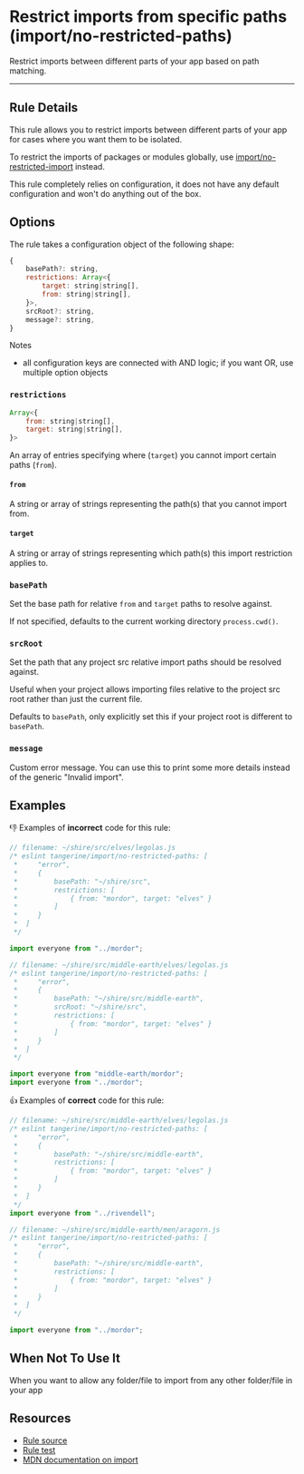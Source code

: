 # Restrict imports from specific paths (import/no-restricted-paths)

Restrict imports between different parts of your app based on path matching.

---

## Rule Details

This rule allows you to restrict imports between different parts of your app for cases where you want them to be isolated.

To restrict the imports of packages or modules globally, use [import/no-restricted-import](import/no-restricted-import) instead.

This rule completely relies on configuration, it does not have any default configuration and won't do anything out of the box.

## Options

The rule takes a configuration object of the following shape:

```js
{
    basePath?: string,
    restrictions: Array<{
        target: string|string[],
        from: string|string[],
    }>,
    srcRoot?: string,
    message?: string,
}
```

Notes

- all configuration keys are connected with AND logic; if you want OR, use multiple option objects

### `restrictions`

```js
Array<{
    from: string|string[],
    target: string|string[],
}>
```

An array of entries specifying where (`target`) you cannot import certain paths (`from`).

#### `from`

A string or array of strings representing the path(s) that you cannot import from.

#### `target`

A string or array of strings representing which path(s) this import restriction applies to.

### `basePath`

Set the base path for relative `from` and `target` paths to resolve against.

If not specified, defaults to the current working directory `process.cwd()`.

### `srcRoot`

Set the path that any project src relative import paths should be resolved against.

Useful when your project allows importing files relative to the project src root rather than just the current file.

Defaults to `basePath`, only explicitly set this if your project root is different to `basePath`.

### `message`

Custom error message. You can use this to print some more details instead of the generic "Invalid import".

## Examples

👎 Examples of **incorrect** code for this rule:

```js
// filename: ~/shire/src/elves/legolas.js
/* eslint tangerine/import/no-restricted-paths: [
 *     "error",
 *     {
 *         basePath: "~/shire/src",
 *         restrictions: [
 *             { from: "mordor", target: "elves" }
 *         ]
 *     }
 *  ]
 */

import everyone from "../mordor";
```

```js
// filename: ~/shire/src/middle-earth/elves/legolas.js
/* eslint tangerine/import/no-restricted-paths: [
 *     "error",
 *     {
 *         basePath: "~/shire/src/middle-earth",
 *         srcRoot: "~/shire/src",
 *         restrictions: [
 *             { from: "mordor", target: "elves" }
 *         ]
 *     }
 *  ]
 */

import everyone from "middle-earth/mordor";
import everyone from "../mordor";
```

👍 Examples of **correct** code for this rule:

```js
// filename: ~/shire/src/middle-earth/elves/legolas.js
/* eslint tangerine/import/no-restricted-paths: [
 *     "error",
 *     {
 *         basePath: "~/shire/src/middle-earth",
 *         restrictions: [
 *             { from: "mordor", target: "elves" }
 *         ]
 *     }
 *  ]
 */
import everyone from "../rivendell";
```

```js
// filename: ~/shire/src/middle-earth/men/aragorn.js
/* eslint tangerine/import/no-restricted-paths: [
 *     "error",
 *     {
 *         basePath: "~/shire/src/middle-earth",
 *         restrictions: [
 *             { from: "mordor", target: "elves" }
 *         ]
 *     }
 *  ]
 */

import everyone from "../mordor";
```

## When Not To Use It

When you want to allow any folder/file to import from any other folder/file in your app

## Resources

- [Rule source](./index.js)
- [Rule test](./test.js)
- [MDN documentation on import](https://developer.mozilla.org/en-US/docs/Web/JavaScript/Reference/Statements/import)
